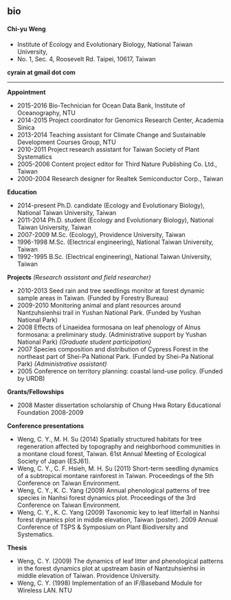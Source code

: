 ## bio

#### Chi-yu Weng

* Institute of Ecology and Evolutionary Biology, National Taiwan University, 
* No. 1, Sec. 4, Roosevelt Rd. Taipei, 10617, Taiwan

**cyrain at gmail dot com**
________________________________________________________________________________________________________

**Appointment** 
* 2015-2016 	Bio-Technician for Ocean Data Bank, Institute of Oceanography, NTU
* 2014-2015 	Project coordinator for Genomics Research Center, Academia Sinica
* 2013-2014 	Teaching assistant for Climate Change and Sustainable Development Courses Group, NTU
* 2010-2011	Project research assistant for Taiwan Society of Plant Systematics
* 2005-2006	Content project editor for Third Nature Publishing Co. Ltd., Taiwan
* 2000-2004	Research designer for Realtek Semiconductor Corp., Taiwan

**Education**	
* 2014-present	Ph.D. candidate (Ecology and Evolutionary Biology), National Taiwan University, Taiwan
* 2011-2014	Ph.D. student (Ecology and Evolutionary Biology), National Taiwan University, Taiwan
* 2007-2009	M.Sc. (Ecology), Providence University, Taiwan
* 1996-1998	M.Sc. (Electrical engineering), National Taiwan University, Taiwan
* 1992-1995	B.Sc. (Electrical engineering), National Taiwan University, Taiwan

**Projects**
 *(Research assistant and field researcher)*
* 2010-2013	Seed rain and tree seedlings monitor at forest dynamic sample areas in Taiwan. (Funded by Forestry Bureau)
* 2009-2010	Monitoring animal and plant resources around Nantzuhsienhsi trail in Yushan National Park. (Funded by Yushan National Park)
* 2008	Effects of Linaeidea formosana on leaf phenology of Alnus formosana: a preliminary study. (Administrative support by Yushan National Park)
*(Graduate student participation)*
* 2007	Species composition and distribution of Cypress Forest in the northeast part of Shei-Pa National Park. (Funded by Shei-Pa National Park)
*(Administrative assistant)*
* 2005	Conference on territory planning: coastal land-use policy. (Funded by URDB)

**Grants/Fellowships**
* 2008	Master dissertation scholarship of Chung Hwa Rotary Educational Foundation 2008-2009

**Conference presentations**
* Weng, C. Y., M. H. Su (2014) Spatially structured habitats for tree regeneration affected by topography and neighborhood communities in a montane cloud forest, Taiwan. 61st Annual Meeting of Ecological Society of Japan (ESJ61).
* Weng, C. Y., C. F. Hsieh, M. H. Su (2011) Short-term seedling dynamics of a subtropical montane rainforest in Taiwan. Proceedings of the 5th Conference on Taiwan Environment.
* Weng, C. Y., K. C. Yang (2009) Annual phenological patterns of tree species in Nanhsi  forest dynamics plot. Proceedings of the 3rd Conference on Taiwan Environment.
* Weng, C. Y., K. C. Yang (2009) Taxonomic key to leaf litterfall in  Nanhsi forest dynamics plot in middle elevation, Taiwan (poster). 2009 Annual Conference of TSPS & Symposium on Plant Biodiversity and Systematics.

**Thesis**
* Weng, C. Y. (2009) The dynamics of leaf litter and phenological patterns in the forest dynamics plot at upstream basin of Nantzuhsienhsi in middle elevation of Taiwan. Providence University.
* Weng, C. Y. (1998) Implementation of an IF/Baseband Module for Wireless LAN. NTU
